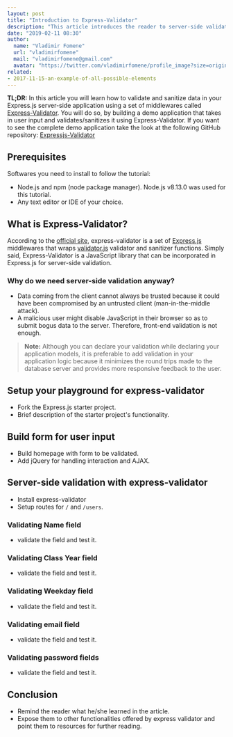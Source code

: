 ```yaml
---
layout: post
title: "Introduction to Express-Validator"
description: "This article introduces the reader to server-side validation with express-validator which is a set of middlewares with function to perform validation on user data"
date: "2019-02-11 08:30"
author:
  name: "Vladimir Fomene"
  url: "vladimirfomene"
  mail: "vladimirfomene@gmail.com"
  avatar: "https://twitter.com/vladimirfomene/profile_image?size=original"
related:
- 2017-11-15-an-example-of-all-possible-elements
---
```


**TL;DR:** In this article you will learn how to validate and sanitize data in your Express.js
server-side application using a set of middlewares called [Express-Validator](https://express-validator.github.io/docs/). You will do so, by building a demo application that takes in user input and validates/sanitizes it using
Express-Validator. If you want to see the complete demo application take the look at the following GitHub repository:
[Expressjs-Validator](https://github.com/vladimirfomene/expressjs-validator)

## Prerequisites

Softwares you need to install to follow the tutorial:

* Node.js and npm (node package manager). Node.js v8.13.0 was used for this tutorial.
* Any text editor or IDE of your choice.

## What is Express-Validator?

According to the [official site](https://express-validator.github.io/docs/), express-validator is a set of [Express.js](http://expressjs.com/) middlewares that wraps [validator.js](https://github.com/chriso/validator.js) validator and sanitizer functions. Simply said, Express-Validator is a JavaScript library that can be incorporated in Express.js for server-side validation.

### Why do we need server-side validation anyway?

* Data coming from the client cannot always be trusted because it could have been compromised by an untrusted client (man-in-the-middle attack).
* A malicious user might disable JavaScript in their browser so as to submit bogus data to the server. Therefore, front-end validation is not enough.

>**Note:** Although you can declare your validation while declaring your application models, it is preferable to add validation in your application logic because it minimizes the round trips made to the database server and provides more responsive feedback to the user. 




## Setup your playground for express-validator
* Fork the Express.js starter project.
* Brief description of the starter project's functionality.

## Build form for user input
* Build homepage with form to be validated.
* Add jQuery for handling interaction and AJAX.

## Server-side validation with express-validator
* Install express-validator
* Setup routes for `/` and `/users`.

### Validating Name field
* validate the field and test it.

### Validating Class Year field
* validate the field and test it.

### Validating Weekday field
* validate the field and test it.

### Validating email field
* validate the field and test it.

### Validating password fields
* validate the field and test it.


## Conclusion
* Remind the reader what he/she learned in the article.
* Expose them to other functionalities offered by express validator and point them to resources for further reading.
